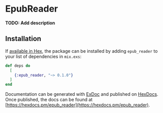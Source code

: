 # EpubReader

**TODO: Add description**

## Installation

If [available in Hex](https://hex.pm/docs/publish), the package can be installed
by adding `epub_reader` to your list of dependencies in `mix.exs`:

```elixir
def deps do
  [
    {:epub_reader, "~> 0.1.0"}
  ]
end
```

Documentation can be generated with [ExDoc](https://github.com/elixir-lang/ex_doc)
and published on [HexDocs](https://hexdocs.pm). Once published, the docs can
be found at [https://hexdocs.pm/epub_reader](https://hexdocs.pm/epub_reader).


